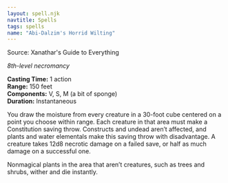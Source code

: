 ```yaml
---
layout: spell.njk
navtitle: Spells
tags: spells
name: "Abi-Dalzim's Horrid Wilting"
---
```

Source: Xanathar's Guide to Everything

_8th-level necromancy_

**Casting Time:** 1 action  
**Range:** 150 feet  
**Components:** V, S, M (a bit of sponge)  
**Duration:** Instantaneous

You draw the moisture from every creature in a 30-foot cube centered on a point you choose within range. Each creature in that area must make a Constitution saving throw. Constructs and undead aren’t affected, and plants and water elementals make this saving throw with disadvantage. A creature takes 12d8 necrotic damage on a failed save, or half as much damage on a successful one.

Nonmagical plants in the area that aren’t creatures, such as trees and shrubs, wither and die instantly.
